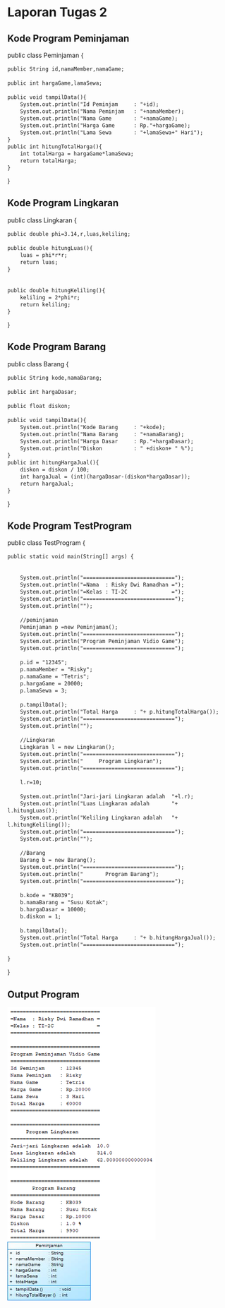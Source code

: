 # Laporan Tugas 2
## Kode Program Peminjaman
public class Peminjaman {

    public String id,namaMember,namaGame;
    
    public int hargaGame,lamaSewa;
    
    public void tampilData(){
        System.out.println("Id Peminjam     : "+id);
        System.out.println("Nama Peminjam   : "+namaMember);
        System.out.println("Nama Game       : "+namaGame);
        System.out.println("Harga Game      : Rp."+hargaGame);
        System.out.println("Lama Sewa       : "+lamaSewa+" Hari");
    }
    public int hitungTotalHarga(){
        int totalHarga = hargaGame*lamaSewa;
        return totalHarga;
    }   
}
## Kode Program Lingkaran
public class Lingkaran {

    public double phi=3.14,r,luas,keliling;
    
    public double hitungLuas(){
        luas = phi*r*r;
        return luas;
    }
    
    
    public double hitungKeliling(){
        keliling = 2*phi*r;
        return keliling;
    }
    
}
## Kode Program Barang
public class Barang {

    public String kode,namaBarang;
    
    public int hargaDasar;
    
    public float diskon;
    
    public void tampilData(){
        System.out.println("Kode Barang     : "+kode);
        System.out.println("Nama Barang     : "+namaBarang);
        System.out.println("Harga Dasar     : Rp."+hargaDasar);
        System.out.println("Diskon          : " +diskon+ " %");
    }
    public int hitungHargaJual(){
        diskon = diskon / 100;
        int hargaJual = (int)(hargaDasar-(diskon*hargaDasar));
        return hargaJual;
    }
    
}
## Kode Program TestProgram
public class TestProgram {

    public static void main(String[] args) {
        

        System.out.println("=============================");
        System.out.println("=Nama  : Risky Dwi Ramadhan =");
        System.out.println("=Kelas : TI-2C              =");
        System.out.println("=============================");
        System.out.println("");
        
        //peminjaman
        Peminjaman p =new Peminjaman();
        System.out.println("=============================");
        System.out.println("Program Peminjaman Vidio Game");
        System.out.println("=============================");
        
        p.id = "12345";
        p.namaMember = "Risky";
        p.namaGame = "Tetris";
        p.hargaGame = 20000;
        p.lamaSewa = 3;
        
        p.tampilData();
        System.out.println("Total Harga     : "+ p.hitungTotalHarga());
        System.out.println("=============================");
        System.out.println("");
        
        //Lingkaran
        Lingkaran l = new Lingkaran();
        System.out.println("=============================");
        System.out.println("     Program Lingkaran");
        System.out.println("=============================");
        
        l.r=10;
        
        System.out.println("Jari-jari Lingkaran adalah  "+l.r);
        System.out.println("Luas Lingkaran adalah       "+ l.hitungLuas());        
        System.out.println("Keliling Lingkaran adalah   "+ l.hitungKeliling());
        System.out.println("=============================");
        System.out.println("");
                
        //Barang
        Barang b = new Barang();
        System.out.println("=============================");
        System.out.println("       Program Barang");
        System.out.println("=============================");
        
        b.kode = "KB039";
        b.namaBarang = "Susu Kotak";
        b.hargaDasar = 10000;
        b.diskon = 1;
        
        b.tampilData();
        System.out.println("Total Harga     : "+ b.hitungHargaJual());
        System.out.println("=============================");
        
    }
}

## Output Program

<img src="Image/Output.png" />
<img src="Image/peminjaman.jpg" />
